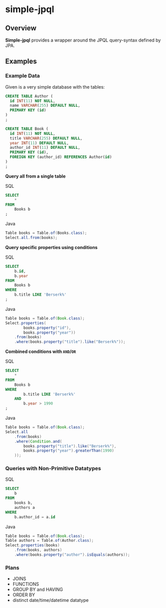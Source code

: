 # simple-jpql

## Overview

**Simple-jpql** provides a wrapper around the JPQL query-syntax defined by JPA.

## Examples

### Example Data

Given is a very simple database with the tables:

```sql
CREATE TABLE Author (
  id INT(11) NOT NULL,
  name VARCHAR(255) DEFAULT NULL,
  PRIMARY KEY (id)
)
;

CREATE TABLE Book (
  id INT(11) NOT NULL,
  title VARCHAR(255) DEFAULT NULL,
  year INT(11) DEFAULT NULL,
  author_id INT(11) DEFAULT NULL,
  PRIMARY KEY (id),
  FOREIGN KEY (author_id) REFERENCES Author(id)
)
;
```

**Query all from a single table**

SQL
```sql
SELECT
    *
FROM
    Books b
;
```
Java
```java
Table books = Table.of(Books.class);
Select.all.from(books);
```

**Query specific properties using conditions**

SQL
```sql
SELECT
    b.id,
    b.year
FROM
    Books b
WHERE
    b.title LIKE 'Berserk%'
;
```
Java
```java
Table books = Table.of(Book.class);
Select.properties(
        books.property("id"),
        books.property("year"))
    .from(books)
    .where(books.property("title").like("Berserk%"));
```

**Combined conditions with `AND`/`OR`**

SQL
```sql
SELECT
    *
FROM
    Books b
WHERE
        b.title LIKE 'Berserk%'
    AND
        b.year > 1990
;
```
Java
```java
Table books = Table.of(Book.class);
Select.all
    .from(books)
    .where(Condition.and(
        books.property("title").like("Berserk%"),
        books.property("year").greaterThan(1990)
    ));
```

### Queries with Non-Primitive Datatypes

[//]: # (
    Describe this!
)

SQL
```sql
SELECT
    b
FROM
    books b,
    authors a
WHERE
    b.author_id = a.id
```
Java
```java
Table books = Table.of(Book.class);
Table authors = Table.of(Author.class);
Select.properties(books)
    .from(books, authors)
    .where(books.property("author").isEquals(authors));
```

### Plans

- JOINS
- FUNCTIONS
- GROUP BY and HAVING
- ORDER BY
- distinct date/time/datetime datatype
